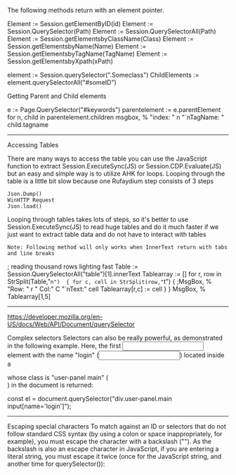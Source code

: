 The following methods return with an element pointer.

Element := Session.getElementByID(id)
Element := Session.QuerySelector(Path)
Element := Session.QuerySelectorAll(Path)
Element := Session.getElementsbyClassName(Class)
Element := Session.getElementsbyName(Name) 
Element := Session.getElementsbyTagName(TagName)
Element := Session.getElementsbyXpath(xPath)

element := Session.querySelector(".Someclass")
ChildElements := element.querySelectorAll("#someID")

Getting Parent and Child elements

e := Page.QuerySelector("#keywords")
parentelement := e.parentElement
for n, child in parentelement.children
	msgbox, % "index: " n "`nTagName: " child.tagname

---
Accessing Tables

There are many ways to access the table you can use the JavaScript function to extract Session.ExecuteSync(JS) or Session.CDP.Evaluate(JS) but an easy and simple way is to utilize AHK for loops. Looping through the table is a little bit slow because one Rufaydium step consists of 3 steps

    Json.Dump()
    WinHTTP Request
    Json.load()

Looping through tables takes lots of steps, so it's better to use Session.ExecuteSync(JS) to read huge tables and do it much faster if we just want to extract table data and do not have to interact with tables

    Note: Following method will only works when InnerText return with tabs and line breaks

; reading thousand rows lighting fast
Table := Session.QuerySelectorAll("table")[1].innerText
Tablearray := []
for r, row in StrSplit(Table,"`n") 
{
	for c, cell in StrSplit(row,"`t")
	{
		;MsgBox, % "Row: " r " Col:" C "`nText:" cell
		Tablearray[r,c] := cell
	}
}
MsgBox, % Tablearray[1,5]

--------




https://developer.mozilla.org/en-US/docs/Web/API/Document/querySelector


Complex selectors
Selectors can also be really powerful, as demonstrated in the following example. Here, the first <input> element with the name "login" (<input name="login"/>) located inside a <div> whose class is "user-panel main" (<div class="user-panel main">) in the document is returned:

const el = document.querySelector("div.user-panel.main input[name='login']");



---


Escaping special characters
To match against an ID or selectors that do not follow standard CSS syntax (by using a colon or space inappropriately, for example), you must escape the character with a backslash ("\"). As the backslash is also an escape character in JavaScript, if you are entering a literal string, you must escape it twice (once for the JavaScript string, and another time for querySelector()):

<div id="foo\bar"></div>
<div id="foo:bar"></div>

<script>
  console.log("#foo\bar"); // "#fooar" (\b is the backspace control character)
  document.querySelector("#foo\bar"); // Does not match anything

  console.log("#foo\\bar"); // "#foo\bar"
  console.log("#foo\\\\bar"); // "#foo\\bar"
  document.querySelector("#foo\\\\bar"); // Match the first div

  document.querySelector("#foo:bar"); // Does not match anything
  document.querySelector("#foo\\:bar"); // Match the second div
</script>